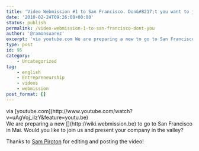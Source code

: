```yaml
---
title: 'Video Webmission #1 to San Francisco. Don&#8217;t you want to join this year?'
date: '2010-02-24T09:26:08+00:00'
status: publish
permalink: /video-webmission-1-to-san-francisco-dont-you
author: '@ramonsuarez'
excerpt: 'via youtube.com We are preparing a new to go to San Francisco in Mai. Would you like to join us and present your company in the valley? Thanks to Sam Piroton for editing and posting the video!'
type: post
id: 95
category:
    - Uncategorized
tag:
    - english
    - Entrepreneurship
    - videos
    - webmission
post_format: []
---
```

<div class="posterous_bookmarklet_entry"><div class="posterous_quote_citation">via [youtube.com](http://www.youtube.com/watch?v=uAgVoj_ilzY&feature=youtu.be)</div>We are preparing a new [](http://wiki.webmission.be) to go to San Francisco in Mai. Would you like to join us and present your company in the valley?

Thanks to [Sam Piroton](http://twitter.com/sam_piroton) for editing and posting the video!

</div>